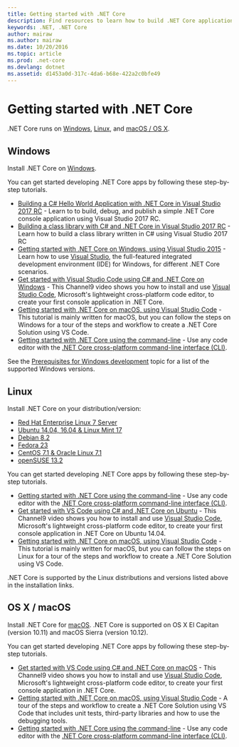 ```yaml
---
title: Getting started with .NET Core
description: Find resources to learn how to build .NET Core applications on Windows, Linux and macOS.
keywords: .NET, .NET Core
author: mairaw
ms.author: mairaw
ms.date: 10/20/2016
ms.topic: article
ms.prod: .net-core
ms.devlang: dotnet
ms.assetid: d1453a0d-317c-4da6-b68e-422a2c0bfe49
---
```


# Getting started with .NET Core

.NET Core runs on [Windows](#windows), [Linux](#linux), and [macOS / OS X](#os-x--macos).

## Windows

Install .NET Core on [Windows](https://www.microsoft.com/net/core#windows). 

You can get started developing .NET Core apps by following these step-by-step tutorials.

* [Building a C# Hello World Application with .NET Core in Visual Studio 2017 RC](../csharp/getting-started/with-visual-studio-2017.md) - Learn to to build, debug, and publish a simple .NET Core console application using Visual Studio 2017 RC.
* [Building a class library with C# and .NET Core in Visual Studio 2017 RC](../csharp/getting-started/library-with-visual-studio-2017.md) - Learn how to build a class library written in C# using Visual Studio 2017 RC
* [Getting started with .NET Core on Windows, using Visual Studio 2015](tutorials/using-on-windows.md) - Learn how to use [Visual Studio](https://www.visualstudio.com/), the full-featured integrated development environment (IDE) for Windows, for different .NET Core scenarios.  
* [Get started with Visual Studio Code using C# and .NET Core on Windows](https://channel9.msdn.com/Blogs/dotnet/Get-started-with-VS-Code-using-CSharp-and-NET-Core) - This Channel9 video shows you how to install and use [Visual Studio Code](https://www.visualstudio.com/products/code-vs), Microsoft's lightweight cross-platform code editor, to create your first console application in .NET Core.
* [Getting started with .NET Core on macOS, using Visual Studio Code](tutorials/using-on-macos.md) - This tutorial is mainly written for macOS, but you can follow the steps on Windows for a tour of the steps and workflow to create a .NET Core Solution using VS Code.
* [Getting started with .NET Core using the command-line](tutorials/using-with-xplat-cli.md) - Use any code editor with the [.NET Core cross-platform command-line interface (CLI)](tools/index.md).


See the [Prerequisites for Windows development](windows-prerequisites.md) topic for a list of the supported Windows versions. 

## Linux

Install .NET Core on your distribution/version:

* [Red Hat Enterprise Linux 7 Server](https://www.microsoft.com/net/core#linuxredhat)
* [Ubuntu 14.04, 16.04 & Linux Mint 17](https://www.microsoft.com/net/core#linuxubuntu)
* [Debian 8.2](https://www.microsoft.com/net/core#linuxdebian)
* [Fedora 23](https://www.microsoft.com/net/core#linuxfedora)
* [CentOS 7.1 & Oracle Linux 7.1](https://www.microsoft.com/net/core#linuxcentos)
* [openSUSE 13.2](https://www.microsoft.com/net/core#linuxopensuse)

You can get started developing .NET Core apps by following these step-by-step tutorials.

* [Getting started with .NET Core using the command-line](tutorials/using-with-xplat-cli.md) - Use any code editor with the [.NET Core cross-platform command-line interface (CLI)](tools/index.md).
* [Get started with VS Code using C# and .NET Core on Ubuntu](https://channel9.msdn.com/Blogs/dotnet/Get-started-with-VS-Code-Csharp-dotnet-Core-Ubuntu) - This Channel9 video shows you how to install and use [Visual Studio Code](https://www.visualstudio.com/products/code-vs), Microsoft's lightweight cross-platform code editor, to create your first console application in .NET Core on Ubuntu 14.04.
* [Getting started with .NET Core on macOS, using Visual Studio Code](tutorials/using-on-macos.md) - This tutorial is mainly written for macOS, but you can follow the steps on Linux for a tour of the steps and workflow to create a .NET Core Solution using VS Code. 

.NET Core is supported by the Linux distributions and versions listed above in the installation links.

## OS X / macOS

Install .NET Core for [macOS](https://www.microsoft.com/net/core#macos). .NET Core is supported on OS X El Capitan (version 10.11) and macOS Sierra (version 10.12).

You can get started developing .NET Core apps by following these step-by-step tutorials.

* [Get started with VS Code using C# and .NET Core on macOS](https://channel9.msdn.com/Blogs/dotnet/Get-started-with-VS-Code-using-CSharp-and-NET-Core-on-MacOS) - This Channel9 video shows you how to install and use [Visual Studio Code](https://www.visualstudio.com/products/code-vs), Microsoft's lightweight cross-platform code editor, to create your first console application in .NET Core. 
* [Getting started with .NET Core on macOS, using Visual Studio Code](tutorials/using-on-macos.md) - A tour of the steps and workflow to create a .NET Core Solution using VS Code that includes unit tests, third-party libraries and how to use the debugging tools.
* [Getting started with .NET Core using the command-line](tutorials/using-with-xplat-cli.md) - Use any code editor with the [.NET Core cross-platform command-line interface (CLI)](tools/index.md).
